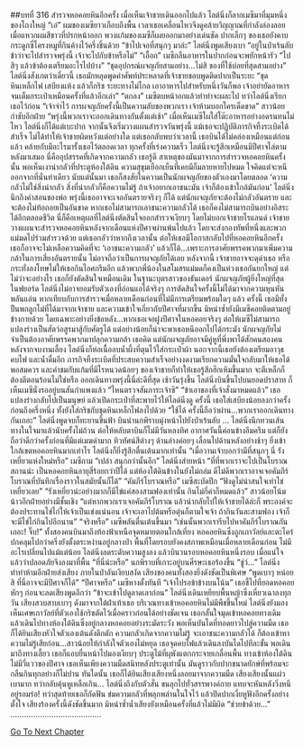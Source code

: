 ##บทที่ 316 สำรวจหอคอยหินอีกครั้ง
เมื่อเห็นเจ้าชายเดินออกไปแล้ว ไลต์นิ่งก็ลากเมซีมาที่มุมหนึ่งของโถงใหญ่
“เอ๋”
ผมของเมซียาวเกือบถึงพื้น เวลาเธอเคลื่อนไหวจึงดูคล้ายวิญญาณที่กำลังล่องลอย เมื่อแหวกผมสีขาวที่ปรกหน้าออก พวงแก้มของเมซีก็เผยออกมาอย่างเด่นชัด ปากเล็กๆ ของเธอยังคาบกระดูกซี่โครงหมูที่กินค้างไว้ครึ่งชิ้นด้วย
“ข้าไปเจอที่สนุกๆ มาล่ะ” ไลต์นิ่งพูดเสียงเบา “อยู่ในป่าเร้นลับ ข้าว่าจะไปสำรวจพรุ่งนี้ เจ้าจะไปกับข้าหรือไม่”
“เอื้อก” เมซีกลืนอาหารในปากก่อนจะพยักหน้ารัว “ไปสิๆ แล้วข้าต้องเตรียมอะไรไปบ้าง”
“ชุดอุปกรณ์ผจญภัยสามอย่าง...ไม่สิ ของที่ใช้บ่อยที่สุดสามอย่าง” ไลต์นิ่งสังเกตว่าเดี๋ยวนี้ เธอมักหลุดพูดคำศัพท์ประหลาดที่เจ้าชายชอบพูดติดปากเป็นระยะ “ชุดหินเหล็กไฟ เสบียงแห้ง แล้วก็กริช ระยะทางไม่ไกล เอาอาหารไปสำหรับหนึ่งวันก็พอ เจ้าอย่ายัดอาหารจนเต็มกระเป๋าเหมือนครั้งที่แล้วอีกเล่า”
“ตกลง” เมซีตบหน้าอกแล้วทำท่าจะผละไป ทว่าไลต์นิ่งเรียกเธอไว้ก่อน
“เจ้าจำไว้ การผจญภัยครั้งนี้เป็นความลับของพวกเรา เจ้าห้ามบอกใครเด็ดขาด” สาวน้อยกำชับอีกฝ่าย “พรุ่งนี้พวกเราจะออกเดินทางกันตั้งแต่เช้า”
เมื่อเห็นเมซีโผใส่โต๊ะอาหารอย่างอดรนทนไม่ไหว ไลต์นิ่งก็ได้แต่เบะปาก จากนั้นจึงเริ่มวางแผนสำรวจวันพรุ่งนี้
แม้เธอจะปฏิบัติภารกิจทิ้งระเบิดได้สำเร็จ ไม่ได้ทำให้เจ้าชายผิดหวังแต่อย่างใด แต่เธอกลับพบว่าเวลานี้ เธอบินได้ไม่คล่องเหมือนแต่ก่อนแล้ว คล้ายกับมีอะไรมารั้งเธอไว้ตลอดเวลา ทุกครั้งที่เร่งความเร็ว ไลต์นิ่งจะรู้สึกเหมือนมีปีศาจไล่ตามหลังมาเสมอ
นี่คืออุปสรรคที่เกิดจากความกลัว เธอรู้ดี สาเหตุของมันมาจากการสำรวจหอคอยหินครั้งนั้น พอเห็นเงาน่ากลัวที่ประตูห้องใต้ดิน ความสุขุมเยือกเย็นที่เคยมีก็มลายหายไปหมด ใจคิดแต่จะหนีออกจากที่นั่นท่าเดียว นับแต่นั้นมา เธอก็สงสัยในความเป็นนักผจญภัยของตัวเองมาโดยตลอด
‘ความกลัวไม่ใช่สิ่งน่ากลัว สิ่งที่น่ากลัวก็คือความไม่รู้ ถ้าเจ้าอยากเอาชนะมัน เจ้าก็ต้องเข้าใกล้มันก่อน’
ไลต์นิ่งนึกถึงคำสอนของพ่อ พรุ่งนี้เธออาจจะเจออันตรายจริงๆ ก็ได้ แต่นักผจญภัยจะต้องไม่กลัวอันตราย และจะต้องไม่ท้อถอยเป็นอันขาด หากเธอไม่สามารถเอาชนะความกลัวได้ เธอก็คงไม่สามารถบินอย่างอิสระได้อีกตลอดชีวิต
นี่ก็คือเหตุผลที่ไลต์นิ่งตัดสินใจออกสำรวจเงียบๆ โดยไม่บอกเจ้าชายโรแลนด์ เจ้าชายวางแผนจะสำรวจหอคอยหินหลังจากเดือนแห่งปีศาจผ่านพ้นไปแล้ว โดยจะส่งกองทัพที่หนึ่งและพวกแม่มดไปร่วมสำรวจด้วย แต่เธอกลัวว่าหากถึงเวลานั้น ต่อให้เธอมีโอกาสกลับไปที่หอคอยหินอีกครั้ง เธอก็อาจจะไม่เหลือความคิดที่จะ ‘เอาชนะความกลัว’ แล้วก็ได้...เพราะการอาศัยพรรคพวกมาเพิ่มความกล้าในการเสี่ยงอันตรายนั้น ไม่อาจถือว่าเป็นการผจญภัยได้เลย
หลังจากนี้ เจ้าชายอาจจะดุด่าเธอ หรือกระทั่งลงโทษไม่ให้เธอกินไอศกรีมอีก แล้วพวกพี่น้องในสโมสรแม่มดก็คงเป็นห่วงเธอกันยกใหญ่ แต่ไม่ว่าจะอย่างไร เธอก็ยังตัดสินใจเหมือนเดิม
ในฐานะบุตรสาวของธันเดอร์ นักผจญภัยผู้ยิ่งใหญ่ที่สุดในฟยอร์ด ไลต์นิ่งไม่อาจยอมรับตัวเองที่อ่อนแอได้จริงๆ
การตัดสินใจครั้งนี้ไม่ได้มาจากความหุนหันพลันแล่น หากเทียบกับการสำรวจเมื่อหลายเดือนก่อนที่ไม่มีการเตรียมพร้อมใดๆ แล้ว ครั้งนี้ เธอมีทั้งปืนพกลูกโม่ที่ได้มาจากเจ้าชาย และความเข้าใจเกี่ยวกับปีศาจที่มากขึ้น มิหนำซ้ำยังมีเมซีคอยติดตามอยู่ข้างกายด้วย
โดยเฉพาะอย่างยิ่งข้อหลัง...หากเธอเจอฝูงปีศาจในหอคอยจริงๆ ต่อให้เมซีไม่สามารถแปลงร่างเป็นสัตว์อสูรมาสู้กับศัตรูได้ แต่อย่างน้อยก็น่าจะพาเธอหนีออกไปได้กระมัง
นักผจญภัยไม่จำเป็นต้องอาศัยพรรคพวกมาปลุกความกล้า เธอคิด แต่นักผจญภัยอาจมีคู่หูที่พึ่งพาได้สักคนสองคน
หลังจากจบงานเลี้ยง ไลต์นิ่งก็ห่อเนื้ออบน้ำผึ้งที่ตุนไว้ใส่กระเป๋าผ้า นอกจากนี้เธอยังต้องเตรียมอาวุธ คบไฟ และน้ำดื่มอีก
ภารกิจทิ้งระเบิดที่ประสบความสำเร็จอย่างงดงามเรียกความมั่นใจกลับมาให้เธอได้พอสมควร และคำชมกับแก้มที่มีไรหนวดน้อยๆ ของเจ้าชายก็ทำให้เธอรู้สึกฮึกเหิมขึ้นมาก จะตีเหล็กก็ต้องตีตอนร้อนไม่ใช่หรือ ออกเดินทางพรุ่งนี้นี่ล่ะดีที่สุด
เช้าวันรุ่งขึ้น ไลต์นิ่งบินขึ้นไปบนยอดปราสาท ก็เห็นเมซีนั่งรออยู่บนสันกำแพงแล้ว
“ไหนตรวจสัมภาระเจ้าซิ”
“ข้าเอาของที่เจ้าสั่งมาหมดแล้ว” เธอแปลงร่างกลับไปเป็นมนุษย์ แล้วเปิดกระเป๋าที่สะพายไว้ให้ไลต์นิ่งดู ครั้งนี้ เธอใส่เสบียงน้อยลงกว่าครั้งก่อนถึงครึ่งหนึ่ง ทั้งยังใส่กริชกับชุดหินเหล็กไฟลงไปด้วย
“ใช้ได้ ครั้งนี้ถือว่าผ่าน...พวกเราออกเดินทางกันเถอะ” ไลต์นิ่งพูดจบก็ทะยานขึ้นฟ้า บินนำนกพิราบมุ่งหน้าไปยังป่าเร้นลับ
…
ไลต์นิ่งนึกทวนเส้นทางในใจมาแล้วนับครั้งไม่ถ้วน ต่อให้หลับตาบินก็ไม่มีวันหลงทิศ อากาศวันนี้ค่อนข้างอึมครึม แต่ก็ยังถือว่าดีกว่าครั้งก่อนที่มีแต่เมฆดำมาก ทิวทัศน์สีต่างๆ ด้านล่างค่อยๆ เลื่อนไปด้านหลังอย่างช้าๆ ยิ่งเข้าใกล้เขตหอคอยหินมากเท่าไร ไลต์นิ่งก็ยิ่งรู้สึกตื่นเต้นมากเท่านั้น
“เมื่อวานเจ้าบอกว่ามีที่สนุกๆ นี่ รังเหยี่ยวแห่งใหม่หรือ” เมซีถาม
“เปล่า สนุกกว่านั้นอีก” ไลต์นิ่งส่ายหน้า “ที่ที่พวกเราจะไปเป็นโบราณสถานน่ะ เป็นหอคอยหินอายุสี่ร้อยกว่าปีได้ แต่ห้องใต้ดินข้างในยังไม่ถล่ม ดีไม่ดีพวกเราอาจเจอคัมภีร์โบราณที่บันทึกเรื่องราวในสมัยนั้นก็ได้”
“คัมภีร์โบราณหรือ” เมซีสะบัดปีก “ฟังดูไม่น่าสนใจเท่าไข่เหยี่ยวเลย”
“รังเหยี่ยวน่ะอย่างมากก็มีไข่แค่สองสามฟองเท่านั้น กินไม่กี่คำก็หมดแล้ว” สาวน้อยโน้มน้าวอีกฝ่ายอย่างมีชั้นเชิง “แต่หากพวกเราเจอคัมภีร์โบราณ แล้วนำกลับไปให้เจ้าชายได้ล่ะก็ พระองค์จะต้องประทานไข่ไก่ให้เจ้าเป็นเข่งแน่นอน เจ้าจะเอาไปต้มหรือตุ๋นก็ตามใจเจ้า ถ้ากินวันละสามฟอง เจ้าก็จะมีไข่ไก่กินไปอีกนาน”
“จริงหรือ” เมซีพลันตื่นเต้นขึ้นมา “เช่นนั้นพวกเรารีบไปหาคัมภีร์โบราณกันเถอะ! จิ๊บ!”
ทั้งสองคนบินมาถึงท้องฟ้าเหนือจุดหมายตอนใกล้เที่ยง
หอคอยหินซึ่งถูกเถาวัลย์และตะไคร่ปกคลุมไปกว่าครึ่งยังตั้งตระหง่านอยู่กลางป่า พื้นที่โดยรอบยังคงสภาพเหมือนเมื่อหลายเดือนก่อน ไม่มีอะไรเปลี่ยนไปแม้แต่น้อย ไลต์นิ่งลดระดับความสูงลง แล้วบินวนรอบหอคอยหินหนึ่งรอบ เมื่อแน่ใจแล้วว่าปลอดภัยจึงลงมาที่พื้น
“ที่นี่น่ะหรือ” นกพิราบที่เกาะอยู่บนศีรษะเธอร้องขึ้น
“ชู่ว์...” ไลต์นิ่งทำท่าห้ามอีกฝ่ายส่งเสียง ภายในป่าอันเงียบสงัด เสียงของคนทั้งสองยิ่งดังชัดเป็นพิเศษ “พูดเบาๆ หน่อยสิ ที่นี่อาจจะมีปีศาจก็ได้”
“ปีศาจหรือ” เมซีหางตั้งทันที
“เจ้าไปรอข้าข้างบนโน้น” เธอชี้ไปที่ยอดหอคอยหักๆ ก่อนจะลดเสียงพูดอีกว่า “ข้าจะเข้าไปดูลาดเลาก่อน”
ไลต์นิ่งเดินเหยียบพื้นหญ้าซึ่งเหี่ยวเฉาลงทุกวัน เสียงสวบสาบเบาๆ ดังมาจากใต้ฝ่าเท้าเธอ บริเวณทางเข้าหอคอยหินไม่มีพืชขึ้นใหม่ ไลต์นิ่งยังมองเห็นเศษเถาวัลย์ที่ตัวเองใช้กริชตัดไว้เมื่อคราวก่อนได้อย่างชัดเจน เธอกลั้นใจมุดเข้าหอคอยทางเดิม แล้วเดินไปทางห้องใต้ดินซึ่งอยู่กลางหอคอยอย่างระมัดระวัง พอเห็นบันไดที่ทอดยาวไปสู่ความมืด เธอก็ได้ยินเสียงหัวใจตัวเองเต้นดังตึกตัก
ความกลัวเกิดจากความไม่รู้ จะเอาชนะความกลัวได้ ก็ต้องเข้าหาความไม่รู้เสียก่อน...สาวน้อยให้กำลังใจตัวเองไม่หยุด เธอจุดคบไฟแล้วเดินลงบันไดไปทีละขั้น
พอเดินมาถึงทางเลี้ยว เธอก็แอบยื่นหน้าไปมองเงียบๆ ประตูไม้ที่ผุพังแตกกระจายเกลื่อนพื้น ทางเข้าห้องใต้ดินไม่มีวี่แววของปีศาจ เธอเห็นเพียงความมืดสนิทหลังประตูเท่านั้น มันดูราวกับปากขนาดยักษ์ที่พร้อมจะกลืนกินทุกอย่างก็ไม่ปาน
ทันใดนั้น เธอก็ได้ยินเสียงเสียงหนึ่งลอยมาจากความมืด เสียงเสียงนั้นแผ่วเบามาก ทว่ากลับคุ้นหูเหลือเกิน…
ไลต์นิ่งถึงกับตัวสั่น ขนลุกไปทั่วสรรพางค์กาย แทบจะหันหลังวิ่งหนีอยู่รอมร่อ! ทว่าสุดท้ายเธอก็กัดฟัน ข่มความกลัวที่พลุกพล่านในใจไว้ แล้วปิดปากเงี่ยหูฟังอีกครั้งอย่างตั้งใจ
เสียงร้องครั้งนี้ดังชัดขึ้นมาก มิหนำซ้ำน้ำเสียงยังเหมือนครั้งที่แล้วไม่มีผิด
“ช่วยข้าด้วย...”
………………………………….


[Go To Next Chapter]( ./229.md)